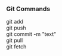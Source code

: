 ### Git Commands
git add </br>
git push </br>
git commit -m "text" </br>
git pull </br>
git fetch </br>
